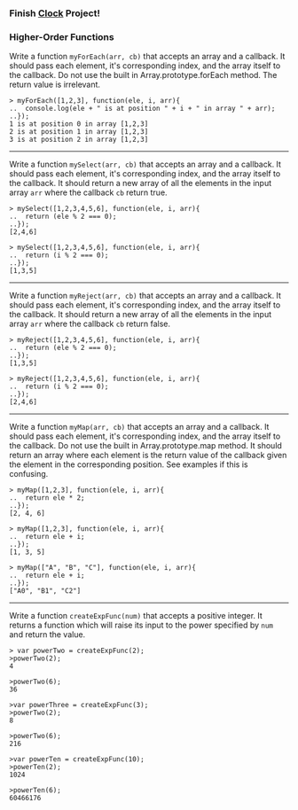 ### Finish [Clock](../d2/clock.md) Project!

### Higher-Order Functions

Write a function `myForEach(arr, cb)` that accepts an array and a callback. It should pass each element, it's corresponding index, and the array itself to the callback. Do not use the built in Array.prototype.forEach method. The return value is irrelevant.

```
> myForEach([1,2,3], function(ele, i, arr){
..  console.log(ele + " is at position " + i + " in array " + arr);
..});
1 is at position 0 in array [1,2,3]
2 is at position 1 in array [1,2,3]
3 is at position 2 in array [1,2,3]
```
--------------------------------------------------------------------------------
Write a function `mySelect(arr, cb)` that accepts an array and a callback. It should pass each element, it's corresponding index, and the array itself to the callback. It should return a new array of all the elements in the input array `arr` where the callback `cb` return true.

```
> mySelect([1,2,3,4,5,6], function(ele, i, arr){
..  return (ele % 2 === 0);
..});
[2,4,6]

> mySelect([1,2,3,4,5,6], function(ele, i, arr){
..  return (i % 2 === 0);
..});
[1,3,5]
```
--------------------------------------------------------------------------------
Write a function `myReject(arr, cb)` that accepts an array and a callback. It should pass each element, it's corresponding index, and the array itself to the callback. It should return a new array of all the elements in the input array `arr` where the callback `cb` return false.

```
> myReject([1,2,3,4,5,6], function(ele, i, arr){
..  return (ele % 2 === 0);
..});
[1,3,5]

> myReject([1,2,3,4,5,6], function(ele, i, arr){
..  return (i % 2 === 0);
..});
[2,4,6]
```
--------------------------------------------------------------------------------
Write a function `myMap(arr, cb)` that accepts an array and a callback. It should pass each element, it's corresponding index, and the array itself to the callback. Do not use the built in Array.prototype.map method. It should return an array where each element is the return value of the callback given the element in the corresponding position. See examples if this is confusing.

```
> myMap([1,2,3], function(ele, i, arr){
..  return ele * 2;
..});
[2, 4, 6]

> myMap([1,2,3], function(ele, i, arr){
..  return ele + i;
..});
[1, 3, 5]

> myMap(["A", "B", "C"], function(ele, i, arr){
..  return ele + i;
..});
["A0", "B1", "C2"]
```
--------------------------------------------------------------------------------
Write a function `createExpFunc(num)` that accepts a positive integer. It returns
a function which will raise its input to the power specified by `num` and return
the value.

```
> var powerTwo = createExpFunc(2);
>powerTwo(2);
4

>powerTwo(6);
36

>var powerThree = createExpFunc(3);
>powerTwo(2);
8

>powerTwo(6);
216

>var powerTen = createExpFunc(10);
>powerTen(2);
1024

>powerTen(6);
60466176
```
